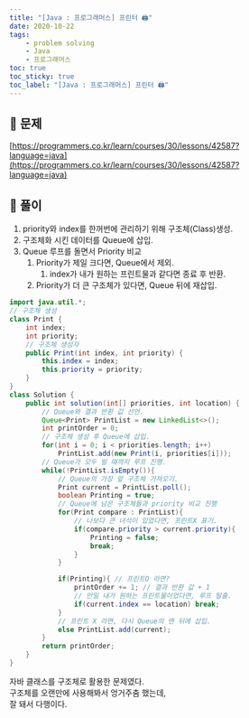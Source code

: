 ```yaml
---
title: "[Java : 프로그래머스] 프린터 🖨️"
date: 2020-10-22
tags:
    - problem solving
    - Java
    - 프로그래머스
toc: true
toc_sticky: true
toc_label: "[Java : 프로그래머스] 프린터 🖨️"
---
```

## 📝 문제
[https://programmers.co.kr/learn/courses/30/lessons/42587?language=java](https://programmers.co.kr/learn/courses/30/lessons/42587?language=java)

## 🎯 풀이

1. priority와 index를 한꺼번에 관리하기 위해 구조체(Class)생성.
2. 구조체화 시킨 데이터를 Queue에 삽입.
3. Queue 루프를 돌면서 Priority 비교
    1. Priority가 제일 크다면, Queue에서 제외.
        1. index가 내가 원하는 프린트물과 같다면 종료 후 반환.
    2. Priority가 더 큰 구조체가 있다면, Queue 뒤에 재삽입.

```java
import java.util.*;
// 구조체 생성
class Print {
    int index;
    int priority;
    // 구조체 생성자
    public Print(int index, int priority) {
        this.index = index;
        this.priority = priority;
    }
}
class Solution {
    public int solution(int[] priorities, int location) {
        // Queue와 결과 반환 값 선언.
        Queue<Print> PrintList = new LinkedList<>();
        int printOrder = 0;
        // 구조체 생성 후 Queue에 삽입.
        for(int i = 0; i < priorities.length; i++)
            PrintList.add(new Print(i, priorities[i]));
        // Queue가 모두 빌 때까지 루프 진행.
        while(!PrintList.isEmpty()){
            // Queue의 가장 앞 구조체 가져오기.
            Print current = PrintList.poll();
            boolean Printing = true;
            // Queue에 남은 구조체들과 priority 비교 진행
            for(Print compare : PrintList){
                // 나보다 큰 녀석이 있었다면, 프린트X 표기.
                if(compare.priority > current.priority){
                    Printing = false;
                    break;
                }
            }

            if(Printing){ // 프린트O 라면?
                printOrder += 1; // 결과 반환 값 + 1
                // 만일 내가 원하는 프린트물이었다면, 루프 탈출.
                if(current.index == location) break;
            }
            // 프린트 X 라면, 다시 Queue의 맨 뒤에 삽입.
            else PrintList.add(current);
        }
        return printOrder;
    }
}
```
  
자바 클래스를 구조체로 활용한 문제였다.  
구조체를 오랜만에 사용해봐서 엉거주춤 했는데,  
잘 돼서 다행이다.
